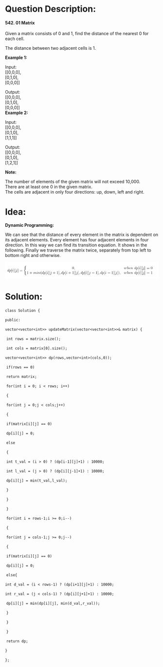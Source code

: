 # Question Description:

#### 542. 01 Matrix

Given a matrix consists of 0 and 1, find the distance of the nearest 0 for each cell.  

The distance between two adjacent cells is 1.   

**Example 1:**

Input:  
[[0,0,0],  
 [0,1,0],  
 [0,0,0]]  

Output:  
[[0,0,0],  
 [0,1,0],  
 [0,0,0]]  
**Example 2:** 

Input:  
[[0,0,0],  
 [0,1,0],  
 [1,1,1]]  

Output:  
[[0,0,0],  
 [0,1,0],  
 [1,2,1]]  

**Note:**  

The number of elements of the given matrix will not exceed 10,000.  
There are at least one 0 in the given matrix.  
The cells are adjacent in only four directions: up, down, left and right.  

# Idea:  

**Dynamic Programming:** 

We can see that the distance of every element in the matrix is dependent on its adjacent elements. Every element has four adjacent elements in four direction. In this way we can find its transition equation. It shows in the following. Finally we traverse the matrix twice, separately from top left to bottom right and otherwise.

![transition_equation](transition_equation.png)

# Solution:

`class Solution {`

`public:`

  `vector<vector<int>> updateMatrix(vector<vector<int>>& matrix) {`

​    `int rows = matrix.size();`

​    `int cols = matrix[0].size();`

​    `vector<vector<int>> dp(rows,vector<int>(cols,0));`

​    `if(rows == 0)`

​     `return matrix;`

​    `for(int i = 0; i < rows; i++)`

​    `{`

​    `for(int j = 0;j < cols;j++)`

​    `{`        

​      `if(matrix[i][j] == 0)`

​        `dp[i][j] = 0;`

​      `else`

​      `{`         

​        `int t_val = (i > 0) ? (dp[i-1][j]+1) : 10000;`

​        `int l_val = (j > 0) ? (dp[i][j-1]+1) : 10000;` 

​        `dp[i][j] = min(t_val,l_val);`

​      `}`

​    `}`      

​    `}`

​    `for(int i = rows-1;i >= 0;i--)`

​    `{`

​      `for(int j = cols-1;j >= 0;j--)`

​      `{`

​        `if(matrix[i][j] == 0)`

​          `dp[i][j] = 0;`

​        `else{`

​        `int d_val = (i < rows-1) ? (dp[i+1][j]+1) : 10000;`

​        `int r_val = (j < cols-1) ? (dp[i][j+1]+1) : 10000;`

​        `dp[i][j] = min(dp[i][j], min(d_val,r_val));`

​        `}`

​      `}`

​    `}`

​    `return dp;`

  `}`

`};`